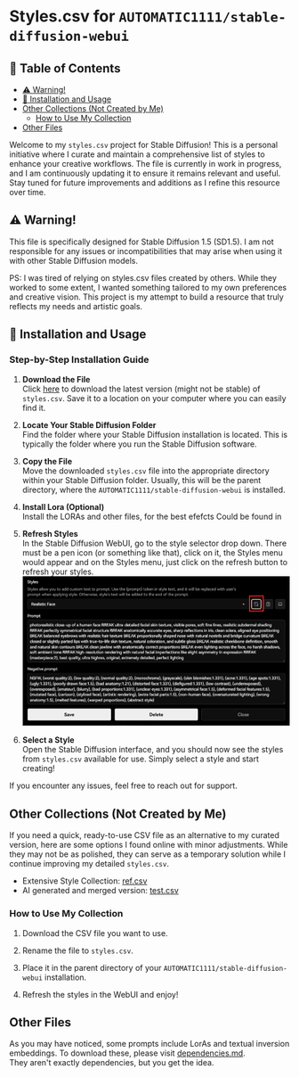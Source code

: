 # Styles.csv for `AUTOMATIC1111/stable-diffusion-webui`

## 📖 Table of Contents
- [⚠️ Warning!](#️-warning)
- [🚀 Installation and Usage](#-installation-and-usage)
- [Other Collections (Not Created by Me)](#other-collections-not-created-by-me)
    - [How to Use My Collection](#how-to-use-my-collection)
- [Other Files](#other-files)

Welcome to my `styles.csv` project for Stable Diffusion! This is a personal initiative where I curate and maintain a comprehensive list of styles to enhance your creative workflows. The file is currently in work in progress, and I am continuously updating it to ensure it remains relevant and useful. Stay tuned for future improvements and additions as I refine this resource over time.

## ⚠️ Warning!
This file is specifically designed for Stable Diffusion 1.5 (SD1.5). I am not responsible for any issues or incompatibilities that may arise when using it with other Stable Diffusion models.

PS: I was tired of relying on styles.csv files created by others. While they worked to some extent, I wanted something tailored to my own preferences and creative vision. This project is my attempt to build a resource that truly reflects my needs and artistic goals.

## 🚀 Installation and Usage
### Step-by-Step Installation Guide

1. **Download the File**  
    Click [here](/styles.csv) to download the latest version (might not be stable) of `styles.csv`. Save it to a location on your computer where you can easily find it.

2. **Locate Your Stable Diffusion Folder**  
    Find the folder where your Stable Diffusion installation is located. This is typically the folder where you run the Stable Diffusion software.

3. **Copy the File**  
    Move the downloaded `styles.csv` file into the appropriate directory within your Stable Diffusion folder. Usually, this will be the parent directory, where the `AUTOMATIC1111/stable-diffusion-webui` is installed.

4. **Install Lora (Optional)**  
    Install the LORAs and other files, for the best efefcts
    Could be found in 

5. **Refresh Styles**  
    In the Stable Diffusion WebUI, go to the style selector drop down. There must be a pen icon (or something like that), click on it, the Styles menu would appear and on the Styles menu, just click on the refresh button to refresh your styles.
    ![Styles Refresh Example](src/images/refresh-styles.png)

6. **Select a Style**  
    Open the Stable Diffusion interface, and you should now see the styles from `styles.csv` available for use. Simply select a style and start creating!

If you encounter any issues, feel free to reach out for support.

## Other Collections (Not Created by Me)
If you need a quick, ready-to-use CSV file as an alternative to my curated version, here are some options I found online with minor adjustments. While they may not be as polished, they can serve as a temporary solution while I continue improving my detailed `styles.csv`.
- Extensive Style Collection: [ref.csv](src/csv/ref.csv)
- AI generated and merged version: [test.csv](src/csv/test.csv)

### How to Use My Collection
1. Download the CSV file you want to use.

2. Rename the file to `styles.csv`.

3. Place it in the parent directory of your `AUTOMATIC1111/stable-diffusion-webui` installation.

4. Refresh the styles in the WebUI and enjoy!

## Other Files
As you may have noticed, some prompts include LorAs and textual inversion embeddings. To download these, please visit [dependencies.md](src/pages/dependencies.md).  
They aren't exactly dependencies, but you get the idea.